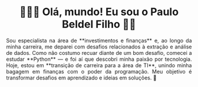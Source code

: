 # <h1 align="center"> 👨🏻‍💻 Olá, mundo! Eu sou o Paulo Beldel Filho 👋🏻 </h1> 

 <p style="text-align: justify;"> Sou especialista na área de **investimentos e finanças** e, ao longo da minha carreira, me deparei com desafios relacionados à extração e análise de dados.  
Como não costumo recuar diante de um bom desafio, comecei a estudar **Python** — e foi aí que descobri minha paixão por tecnologia.   
Hoje, estou em **transição de carreira para a área de TI**, unindo minha bagagem em finanças com o poder da programação.  
Meu objetivo é transformar desafios em aprendizado e ideias em soluções. 🚀 </p>
